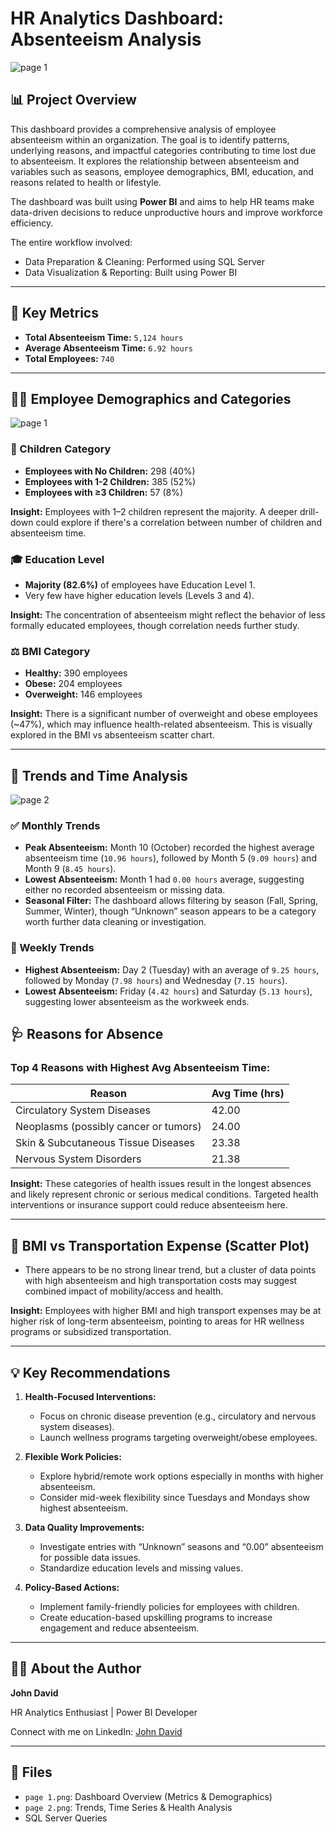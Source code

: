 # HR Analytics Dashboard: Absenteeism Analysis

![page 1](https://github.com/user-attachments/assets/7b087daa-a210-40fe-9c40-3360995b6eab)

## 📊 Project Overview

This dashboard provides a comprehensive analysis of employee absenteeism within an organization. The goal is to identify patterns, underlying reasons, and impactful categories contributing to time lost due to absenteeism. It explores the relationship between absenteeism and variables such as seasons, employee demographics, BMI, education, and reasons related to health or lifestyle.

The dashboard was built using **Power BI** and aims to help HR teams make data-driven decisions to reduce unproductive hours and improve workforce efficiency.

The entire workflow involved:
* Data Preparation & Cleaning: Performed using SQL Server
* Data Visualization & Reporting: Built using Power BI
---

## 🧠 Key Metrics

* **Total Absenteeism Time:** `5,124 hours`
* **Average Absenteeism Time:** `6.92 hours`
* **Total Employees:** `740`

---

## 🧑‍💼 Employee Demographics and Categories

![page 1](https://github.com/user-attachments/assets/7b087daa-a210-40fe-9c40-3360995b6eab)

### 👶 Children Category

* **Employees with No Children:** 298 (40%)
* **Employees with 1-2 Children:** 385 (52%)
* **Employees with ≥3 Children:** 57 (8%)

**Insight:** Employees with 1–2 children represent the majority. A deeper drill-down could explore if there's a correlation between number of children and absenteeism time.

### 🎓 Education Level

* **Majority (82.6%)** of employees have Education Level 1.
* Very few have higher education levels (Levels 3 and 4).

**Insight:** The concentration of absenteeism might reflect the behavior of less formally educated employees, though correlation needs further study.

### ⚖️ BMI Category

* **Healthy:** 390 employees
* **Obese:** 204 employees
* **Overweight:** 146 employees

**Insight:** There is a significant number of overweight and obese employees (\~47%), which may influence health-related absenteeism. This is visually explored in the BMI vs absenteeism scatter chart.

---

## 📅 Trends and Time Analysis

![page 2](https://github.com/user-attachments/assets/e7a2ea91-01de-426a-97a8-df73ffc0f673)

### ✅ Monthly Trends

* **Peak Absenteeism:** Month 10 (October) recorded the highest average absenteeism time (`10.96 hours`), followed by Month 5 (`9.09 hours`) and Month 9 (`8.45 hours`).
* **Lowest Absenteeism:** Month 1 had `0.00 hours` average, suggesting either no recorded absenteeism or missing data.
* **Seasonal Filter:** The dashboard allows filtering by season (Fall, Spring, Summer, Winter), though “Unknown” season appears to be a category worth further data cleaning or investigation.

### 📆 Weekly Trends

* **Highest Absenteeism:** Day 2 (Tuesday) with an average of `9.25 hours`, followed by Monday (`7.98 hours`) and Wednesday (`7.15 hours`).
* **Lowest Absenteeism:** Friday (`4.42 hours`) and Saturday (`5.13 hours`), suggesting lower absenteeism as the workweek ends.


## 🩺 Reasons for Absence

### Top 4 Reasons with Highest Avg Absenteeism Time:

| Reason                                | Avg Time (hrs) |
| ------------------------------------- | -------------- |
| Circulatory System Diseases           | 42.00          |
| Neoplasms (possibly cancer or tumors) | 24.00          |
| Skin & Subcutaneous Tissue Diseases   | 23.38          |
| Nervous System Disorders              | 21.38          |

**Insight:** These categories of health issues result in the longest absences and likely represent chronic or serious medical conditions. Targeted health interventions or insurance support could reduce absenteeism here.

---

## 🚗 BMI vs Transportation Expense (Scatter Plot)

* There appears to be no strong linear trend, but a cluster of data points with high absenteeism and high transportation costs may suggest combined impact of mobility/access and health.

**Insight:** Employees with higher BMI and high transport expenses may be at higher risk of long-term absenteeism, pointing to areas for HR wellness programs or subsidized transportation.

---

## 💡 Key Recommendations

1. **Health-Focused Interventions:**

   * Focus on chronic disease prevention (e.g., circulatory and nervous system diseases).
   * Launch wellness programs targeting overweight/obese employees.

2. **Flexible Work Policies:**

   * Explore hybrid/remote work options especially in months with higher absenteeism.
   * Consider mid-week flexibility since Tuesdays and Mondays show highest absenteeism.

3. **Data Quality Improvements:**

   * Investigate entries with “Unknown” seasons and “0.00” absenteeism for possible data issues.
   * Standardize education levels and missing values.

4. **Policy-Based Actions:**

   * Implement family-friendly policies for employees with children.
   * Create education-based upskilling programs to increase engagement and reduce absenteeism.

---

## 👨‍💼 About the Author

**John David**

HR Analytics Enthusiast | Power BI Developer

Connect with me on LinkedIn: [John David](https://www.linkedin.com/in/john-david-b7b5781b3/)

---

## 📂 Files

* `page 1.png`: Dashboard Overview (Metrics & Demographics)
* `page 2.png`: Trends, Time Series & Health Analysis
* SQL Server Queries

